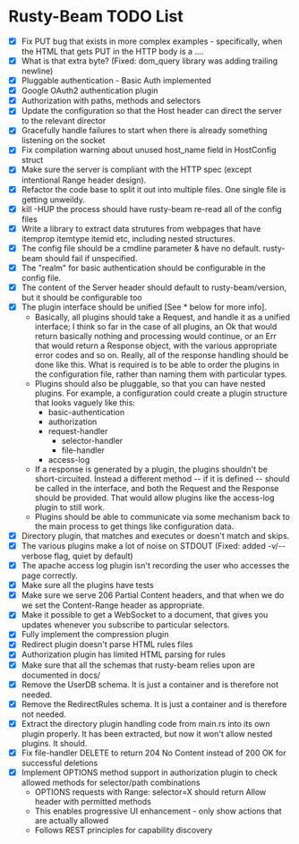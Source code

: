 # Rusty-Beam TODO List

- [x] Fix PUT bug that exists in more complex examples - specifically, when the HTML that gets PUT in the HTTP body is a <td>...</td>.
- [x] What is that extra byte? (Fixed: dom_query library was adding trailing newline)
- [x] Pluggable authentication - Basic Auth implemented
- [x] Google OAuth2 authentication plugin
- [x] Authorization with paths, methods and selectors
- [x] Update the configuration so that the Host header can direct the server to the relevant director
- [x] Gracefully handle failures to start when there is already something listening on the socket
- [x] Fix compilation warning about unused host_name field in HostConfig struct
- [x] Make sure the server is compliant with the HTTP spec (except intentional Range header design).
- [x] Refactor the code base to split it out into multiple files. One single file is getting unweildy.
- [x] kill -HUP the process should have rusty-beam re-read all of the config files
- [x] Write a library to extract data strutures from webpages that have itemprop itemtype itemid etc, including nested structures.
- [x] The config file should be a cmdline parameter & have no default. rusty-beam should fail if unspecified.
- [x] The "realm" for basic authentication should be configurable in the config file.
- [x] The content of the Server header should default to rusty-beam/version, but it should be configurable too
- [x] The plugin interface should be unified [See * below for more info].
    - Basically, all plugins should take a Request, and handle it as a unified interface; I think so far in the case of all plugins, an Ok that would return basically nothing and processing would continue, or an Err that would return a Response object, with the various appropriate error codes and so on. Really, all of the response handling should be done like this. What is required is to be able to order the plugins in the configuration file, rather than naming them with particular types.
    - Plugins should also be pluggable, so that you can have nested plugins. For example, a configuration could create a plugin structure that looks vaguely like this:
        - basic-authentication
        - authorization
        - request-handler
            - selector-handler
            - file-handler
        - access-log
    - If a response is generated by a plugin, the plugins shouldn't be short-circuited. Instead a different method -- if it is defined -- should be called in the interface, and both the Request and the Response should be provided. That would allow plugins like the access-log plugin to still work.
    - Plugins should be able to communicate via some mechanism back to the main process to get things like configuration data.
- [x] Directory plugin, that matches and executes or doesn't match and skips.
- [x] The various plugins make a lot of noise on STDOUT (Fixed: added -v/--verbose flag, quiet by default)
- [x] The apache access log plugin isn't recording the user who accesses the page correctly.
- [x] Make sure all the plugins have tests
- [x] Make sure we serve 206 Partial Content headers, and that when we do we set the Content-Range header as appropriate.
- [x] Make it possible to get a WebSocket to a document, that gives you updates whenever you subscribe to particular selectors.
- [x] Fully implement the compression plugin
- [x] Redirect plugin doesn't parse HTML rules files
- [x] Authorization plugin has limited HTML parsing for rules
- [x] Make sure that all the schemas that rusty-beam relies upon are documented in docs/
- [x] Remove the UserDB schema. It is just a container and is therefore not needed.
- [x] Remove the RedirectRules schema. It is just a container and is therefore not needed.
- [x] Extract the directory plugin handling code from main.rs into its own plugin properly. It has been extracted, but now it won't allow nested plugins. It should.
- [x] Fix file-handler DELETE to return 204 No Content instead of 200 OK for successful deletions
- [x] Implement OPTIONS method support in authorization plugin to check allowed methods for selector/path combinations
    - OPTIONS requests with Range: selector=X should return Allow header with permitted methods
    - This enables progressive UI enhancement - only show actions that are actually allowed
    - Follows REST principles for capability discovery

